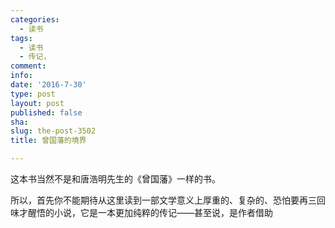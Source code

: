 ```yaml
---
categories:
  - 读书
tags:
  - 读书
  - 传记，
comment: 
info: 
date: '2016-7-30'
type: post
layout: post
published: false
sha: 
slug: the-post-3502
title: 曾国藩的境界

---
```

这本书当然不是和唐浩明先生的《曾国藩》一样的书。

所以，首先你不能期待从这里读到一部文学意义上厚重的、复杂的、恐怕要再三回味才醒悟的小说，它是一本更加纯粹的传记——甚至说，是作者借助